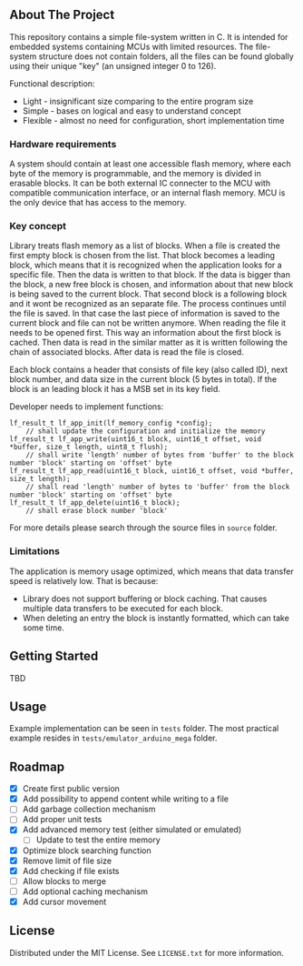 <!-- ABOUT THE PROJECT -->
## About The Project

This repository contains a simple file-system written in C. It is intended for embedded systems containing MCUs with limited resources. The file-system structure does not contain folders, all the files can be found globally using their unique "key" (an unsigned integer 0 to 126).  

Functional description:
* Light - insignificant size comparing to the entire program size
* Simple - bases on logical and easy to understand concept
* Flexible - almost no need for configuration, short implementation time

### Hardware requirements

A system should contain at least one accessible flash memory, where each byte of the memory is programmable, and the memory is divided in erasable blocks. It can be both external IC connecter to the MCU with compatible communication interface, or an internal flash memory. MCU is the only device that has access to the memory.

### Key concept

Library treats flash memory as a list of blocks. When a file is created the first empty block is chosen from the list. That block becomes a leading block, which means that it is recognized when the application looks for a specific file. Then the data is written to that block. If the data is bigger than the block, a new free block is chosen, and information about that new block is being saved to the current block. That second block is a following block and it wont be recognized as an separate file. The process continues until the file is saved. In that case the last piece of information is saved to the current block and file can not be written anymore. When reading the file it needs to be opened first. This way an information about the first block is cached. Then data is read in the similar matter as it is written following the chain of associated blocks. After data is read the file is closed.

Each block contains a header that consists of file key (also called ID), next block number, and data size in the current block (5 bytes in total). If the block is an leading block it has a MSB set in its key field.

Developer needs to implement functions: 
```
lf_result_t lf_app_init(lf_memory_config *config);
    // shall update the configuration and initialize the memory
lf_result_t lf_app_write(uint16_t block, uint16_t offset, void *buffer, size_t length, uint8_t flush);
    // shall write 'length' number of bytes from 'buffer' to the block number 'block' starting on 'offset' byte
lf_result_t lf_app_read(uint16_t block, uint16_t offset, void *buffer, size_t length);
    // shall read 'length' number of bytes to 'buffer' from the block number 'block' starting on 'offset' byte
lf_result_t lf_app_delete(uint16_t block);
    // shall erase block number 'block'
```

For more details please search through the source files in `source` folder.

### Limitations

The application is memory usage optimized, which means that data transfer speed is relatively low. That is because:
* Library does not support buffering or block caching. That causes multiple data transfers to be executed for each block.
* When deleting an entry the block is instantly formatted, which can take some time.

<!-- GETTING STARTED -->
## Getting Started

TBD

<!-- USAGE EXAMPLES -->
## Usage

Example implementation can be seen in `tests` folder. The most practical example resides in `tests/emulator_arduino_mega` folder.

<!-- ROADMAP -->
## Roadmap

- [x] Create first public version
- [x] Add possibility to append content while writing to a file
- [ ] Add garbage collection mechanism
- [ ] Add proper unit tests
- [x] Add advanced memory test (either simulated or emulated)
    - [ ] Update to test the entire memory
- [x] Optimize block searching function
- [x] Remove limit of file size
- [x] Add checking if file exists
- [ ] Allow blocks to merge
- [ ] Add optional caching mechanism
- [x] Add cursor movement

<!-- LICENSE -->
## License

Distributed under the MIT License. See `LICENSE.txt` for more information.